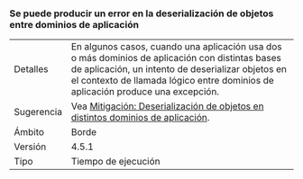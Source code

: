 ### <a name="deserialization-of-objects-across-appdomains-can-fail"></a>Se puede producir un error en la deserialización de objetos entre dominios de aplicación

|   |   |
|---|---|
|Detalles|En algunos casos, cuando una aplicación usa dos o más dominios de aplicación con distintas bases de aplicación, un intento de deserializar objetos en el contexto de llamada lógico entre dominios de aplicación produce una excepción.|
|Sugerencia|Vea [Mitigación: Deserialización de objetos en distintos dominios de aplicación](~/docs/framework/migration-guide/mitigation-deserialization-of-objects-across-app-domains.md).|
|Ámbito|Borde|
|Versión|4.5.1|
|Tipo|Tiempo de ejecución|

